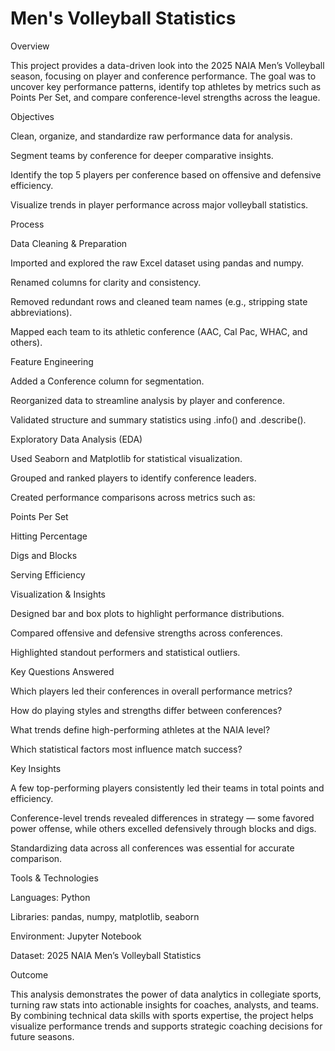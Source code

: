 # Men's Volleyball Statistics
Overview

This project provides a data-driven look into the 2025 NAIA Men’s Volleyball season, focusing on player and conference performance.
The goal was to uncover key performance patterns, identify top athletes by metrics such as Points Per Set, and compare conference-level strengths across the league.

Objectives

Clean, organize, and standardize raw performance data for analysis.

Segment teams by conference for deeper comparative insights.

Identify the top 5 players per conference based on offensive and defensive efficiency.

Visualize trends in player performance across major volleyball statistics.

Process

Data Cleaning & Preparation

Imported and explored the raw Excel dataset using pandas and numpy.

Renamed columns for clarity and consistency.

Removed redundant rows and cleaned team names (e.g., stripping state abbreviations).

Mapped each team to its athletic conference (AAC, Cal Pac, WHAC, and others).

Feature Engineering

Added a Conference column for segmentation.

Reorganized data to streamline analysis by player and conference.

Validated structure and summary statistics using .info() and .describe().

Exploratory Data Analysis (EDA)

Used Seaborn and Matplotlib for statistical visualization.

Grouped and ranked players to identify conference leaders.

Created performance comparisons across metrics such as:

Points Per Set

Hitting Percentage

Digs and Blocks

Serving Efficiency

Visualization & Insights

Designed bar and box plots to highlight performance distributions.

Compared offensive and defensive strengths across conferences.

Highlighted standout performers and statistical outliers.

Key Questions Answered

Which players led their conferences in overall performance metrics?

How do playing styles and strengths differ between conferences?

What trends define high-performing athletes at the NAIA level?

Which statistical factors most influence match success?

Key Insights

A few top-performing players consistently led their teams in total points and efficiency.

Conference-level trends revealed differences in strategy — some favored power offense, while others excelled defensively through blocks and digs.

Standardizing data across all conferences was essential for accurate comparison.

Tools & Technologies

Languages: Python

Libraries: pandas, numpy, matplotlib, seaborn

Environment: Jupyter Notebook

Dataset: 2025 NAIA Men’s Volleyball Statistics

Outcome

This analysis demonstrates the power of data analytics in collegiate sports, turning raw stats into actionable insights for coaches, analysts, and teams.
By combining technical data skills with sports expertise, the project helps visualize performance trends and supports strategic coaching decisions for future seasons.
